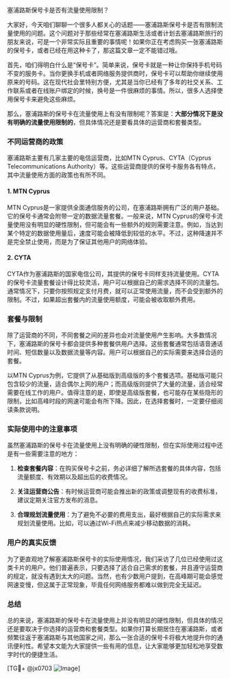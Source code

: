 塞浦路斯保号卡是否有流量使用限制？

大家好，今天咱们聊聊一个很多人都关心的话题——塞浦路斯保号卡是否有限制流量使用的问题。这个问题对于那些经常在塞浦路斯生活或者计划去塞浦路斯旅行的朋友来说，可是一个非常实际且重要的事情呢！如果你正在考虑购买一张塞浦路斯的保号卡，或者已经在用这种卡了，那这篇文章一定不能错过哦。

首先，咱们得明白什么是“保号卡”。简单来说，保号卡就是一种让你保持手机号码不变的服务卡。当你更换手机或者网络服务提供商时，保号卡可以帮助你继续使用原来的号码。这在现代社会里特别方便，尤其是当你已经有了多年的社交关系、工作联系或者在线账户绑定的时候，换号是一件很麻烦的事情。所以，很多人选择使用保号卡来避免这些麻烦。

那么，塞浦路斯的保号卡在流量使用上有没有限制呢？答案是：**大部分情况下是没有明确的流量使用限制的**，但具体情况还是要看具体的运营商和套餐类型。

### 不同运营商的政策

塞浦路斯主要有几家主要的电信运营商，比如MTN Cyprus、CYTA（Cyprus Telecommunications Authority）等。这些运营商提供的保号卡服务各有特点，其中流量使用方面的政策也有所不同。

#### 1. MTN Cyprus
MTN Cyprus是一家提供全面通信服务的公司，在塞浦路斯拥有广泛的用户基础。它的保号卡通常会附带一定的数据流量套餐。一般来说，MTN Cyprus的保号卡流量使用没有明显的硬性限制，但可能会有一些额外的规则需要注意。例如，当达到某个特定的数据使用量后，速度可能会被降低到较低的水平。不过，这种降速并不是完全禁止使用，而是为了保证其他用户的网络体验。

#### 2. CYTA
CYTA作为塞浦路斯的国家电信公司，其提供的保号卡同样支持流量使用。CYTA的保号卡流量套餐设计得比较灵活，用户可以根据自己的需求选择不同的流量包。通常情况下，只要你按照规定支付月费，就可以正常使用流量，而不会受到额外的限制。不过，如果超出套餐内的流量使用额度，可能会被收取额外费用。

### 套餐与限制

除了运营商的不同，不同套餐之间的差异也会对流量使用产生影响。大多数情况下，塞浦路斯的保号卡都会提供多种套餐供用户选择。这些套餐通常包括语音通话时间、短信数量以及数据流量等内容。用户可以根据自己的实际需要来选择合适的套餐。

以MTN Cyprus为例，它提供了从基础版到高级版的多个套餐选项。基础版可能只包含较少的流量，适合偶尔上网的用户；而高级版则提供了大量的流量，适合经常需要在线工作的用户。值得注意的是，即使是高级版套餐，也可能存在某些隐形的限制，比如高峰时段的网速可能会有所下降。因此，在选择套餐时，一定要仔细阅读条款说明。

### 实际使用中的注意事项

虽然塞浦路斯的保号卡在流量使用上没有明确的硬性限制，但在实际使用过程中还是有一些需要注意的地方：

1. **检查套餐内容**：在购买保号卡之前，务必详细了解所选套餐的具体内容，包括流量额度、有效期以及超出后的收费情况。
   
2. **关注运营商公告**：有时候运营商可能会推出新的政策或调整现有的收费标准，建议定期关注官方发布的消息。

3. **合理规划流量使用**：为了避免不必要的费用支出，最好根据自己的实际需求来规划流量使用。比如，可以通过Wi-Fi热点来减少移动数据的消耗。

### 用户的真实反馈

为了更直观地了解塞浦路斯保号卡的实际使用情况，我们采访了几位已经使用过这类卡片的用户。他们普遍表示，只要选择了适合自己需求的套餐，并且遵守运营商的规定，就没有遇到太大的问题。当然，也有少数用户提到，在高峰期可能会感觉网速变慢，但这属于正常现象，毕竟任何网络服务都难以做到完全无延迟。

### 总结

总的来说，塞浦路斯的保号卡在流量使用上并没有明显的硬性限制，但具体的情况还是要取决于你选择的运营商和套餐类型。如果你打算长期居住在塞浦路斯，或者频繁往返于塞浦路斯与其他国家之间，那么一张合适的保号卡将极大地提升你的通讯便利性。希望本文能为大家提供一些有用的信息，让大家能够更加轻松地享受数字时代的便捷生活。

[TG💪+ @jx0703 ![Image](https://github.com/user-attachments/assets/dbca1d08-cadb-493c-b0ec-ad6f7a83f270)]